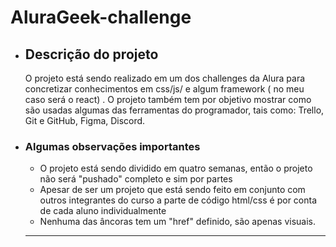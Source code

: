 <h1> AluraGeek-challenge </h1>

<ul>
 <li><h2>Descrição do projeto</h2>
 <p>  O projeto está sendo realizado em um dos challenges da Alura para concretizar conhecimentos em css/js/ e algum framework ( no meu caso será o react) . O projeto também tem por objetivo mostrar como são usadas algumas das ferramentas do programador, tais como: Trello, Git e GitHub, Figma, Discord.
 
 

 <li><h3> Algumas observações importantes</h2>
 <ul>
  <li> O projeto está sendo dividido em quatro semanas, então o projeto não será "pushado" completo e sim por partes </li>
  <li> Apesar de ser um projeto que está sendo feito em conjunto com outros integrantes do curso a parte de código html/css é por conta de cada aluno individualmente </li>
  <li> Nenhuma das âncoras tem um "href" definido, são apenas visuais. </li>
  
 </ul>
 
 <hr>
 </li>
 
 
 
 


</ul>
